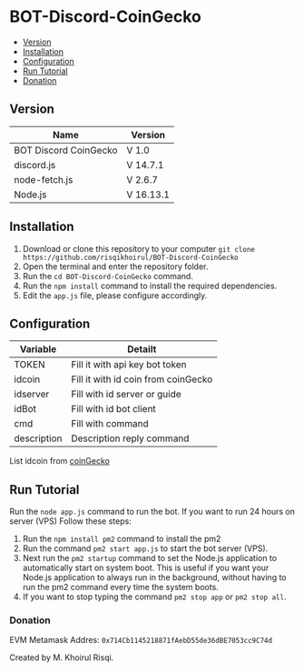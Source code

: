 ﻿# BOT-Discord-CoinGecko
 
- [Version](https://github.com/risqikhoirul/BOT-Discord-CoinGecko/blob/main/README.md#version)
- [Installation](https://github.com/risqikhoirul/BOT-Discord-CoinGecko/blob/main/README.md#installation)
- [Configuration](https://github.com/risqikhoirul/BOT-Discord-CoinGecko/blob/main/README.md#configuration)
- [Run Tutorial](https://github.com/risqikhoirul/BOT-Discord-CoinGecko/blob/main/README.md#run-tutorial)
- [Donation](https://github.com/risqikhoirul/BOT-Discord-CoinGecko/blob/main/README.md#donation)

 ## Version
| Name | Version |
|------|------------|
| BOT Discord CoinGecko | V 1.0 |
| discord.js | V 14.7.1 |
| node-fetch.js | V 2.6.7 |
| Node.js | V 16.13.1 |

## Installation
1. Download or clone this repository to your computer `git clone https://github.com/risqikhoirul/BOT-Discord-CoinGecko`
2. Open the terminal and enter the repository folder.
3. Run the `cd BOT-Discord-CoinGecko` command.
4. Run the `npm install` command to install the required dependencies.
5. Edit the `app.js` file, please configure accordingly.

## Configuration
| Variable | Detailt |
|------|------------|
| TOKEN | Fill it with api key bot token |
| idcoin | Fill it with id coin from coinGecko |
| idserver | Fill with id server or guide |
| idBot | Fill with id bot client |
| cmd | Fill with command |
| description | Description reply command |

List idcoin from [coinGecko](https://api.coingecko.com/api/v3/coins/list)

## Run Tutorial
Run the `node app.js` command to run the bot.
If you want to run 24 hours on server (VPS)
Follow these steps:
1. Run the `npm install pm2` command to install the pm2
2. Run the command `pm2 start app.js` to start the bot server (VPS).
3. Next run the `pm2 startup` command to set the Node.js application to automatically start on system boot. This is useful if you want your Node.js application to always run in the background, without having to run the pm2 command every time the system boots.
5. If you want to stop typing the command `pm2 stop app` or `pm2 stop all`.

### Donation
EVM Metamask Addres: 
```0x714Cb1145218871fAebD55de36dBE7053cc9C74d```

Created by M. Khoirul Risqi.
